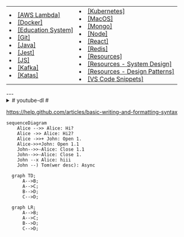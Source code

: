 <table>
  <tr>
    <td>
      <li><a href="/examples/aws-lambda.md">[AWS Lambda]</a></li>
      <li><a href="/examples/docker.md">[Docker]</a></li>
      <li><a href="/examples/education-system.md">[Education System]</a></li>
      <li><a href="/examples/git.md">[Git]</a></li>
      <li><a href="/examples/java.md">[Java]</a></li>
      <li><a href="/examples/jest.md">[Jest]</a></li>
      <li><a href="/examples/js.md">[JS]</a></li>
      <li><a href="/examples/kafka.md">[Kafka]</a></li>
      <li><a href="/examples/katas.md">[Katas]</a></li>
    </td>
    <td>
      <li><a href="/examples/kubernetes.md">[Kubernetes]</a></li>
      <li><a href="/examples/mac.md">[MacOS]</a></li>
      <li><a href="/examples/mongo.md">[Mongo]</a></li>
      <li><a href="/examples/node.md">[Node]</a></li>
      <li><a href="/examples/react.md">[React]</a></li>
      <li><a href="/examples/redis.md">[Redis]</a></li>
      <li><a href="/examples/resources.md">[Resources]</a></li>
      <li><a href="/examples/resources.system-design.md">[Resources - System Design]</a></li>
      <li><a href="/examples/resources.design-patterns.md">[Resources - Design Patterns]</a></li>
      <li><a href="/examples/custom.code-snippets.json">[VS Code Snippets]</a></li>
    </td>
  </tr>
</table>
---

<details><summary># youtube-dl #</summary>

youtube-dl --config-location .  
youtube-dl -o '~/Downloads/%(title)s.%(ext)s' --prefer-ffmpeg https://m.twitch.tv/videos/327690336

```
# youtube-dl.conf
-u mikecostea@gmail.com
-p Mikecostea1
-i
-c
--no-warnings
--console-title
--batch-file='batch-file.txt'
-o '%(playlist_title)s/%(playlist_index)s-%(title)s.%(ext)s'
-f 'best[tbr<=1000]/worst[[height>=720]]/best[[height<720]]'

# batch-file.txt
https://learning.oreilly.com/videos/distributed-systems-in/9781491924914
https://www.oreilly.com/videos/distributed-systems-in/9781491924914
```

Udeler: https://github.com/FaisalUmair/udemy-downloader-gui

</details>
  
https://help.github.com/articles/basic-writing-and-formatting-syntax


```mermaid
sequenceDiagram
    Alice -->> Alice: Hi?
    Alice ->> Alice: Hi2?
    Alice ->>+ John: Open 1.
    Alice->>+John: Open 1.1
    John-->>-Alice: Close 1.1
    John-->>-Alice: Close 1.
    John --x Alice: hiii
    John --) Tom(wer desc): Async
```

```mermaid
  graph TD;
      A-->B;
      A-->C;
      B-->D;
      C-->D;
```

```mermaid
  graph LR;
      A-->B;
      A-->C;
      B-->D;
      C-->D;
```
